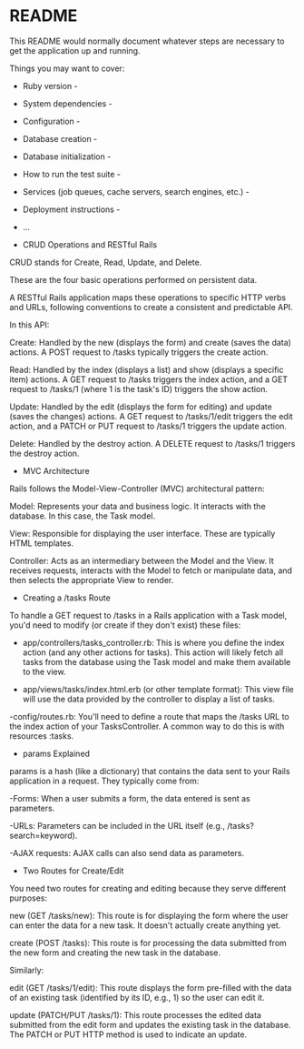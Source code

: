 # README

This README would normally document whatever steps are necessary to get the
application up and running.

Things you may want to cover:

* Ruby version - 

* System dependencies - 

* Configuration - 

* Database creation - 

* Database initialization - 

* How to run the test suite - 

* Services (job queues, cache servers, search engines, etc.) - 

* Deployment instructions -

* ...


* CRUD Operations and RESTful Rails

CRUD stands for Create, Read, Update, and Delete. 

These are the four basic operations performed on persistent data.  

A RESTful Rails application maps these operations to specific HTTP verbs and URLs, following conventions to create a consistent and predictable API. 

In this API:

Create: Handled by the new (displays the form) and create (saves the data) actions. A POST request to /tasks typically triggers the create action.

Read: Handled by the index (displays a list) and show (displays a specific item) actions. A GET request to /tasks triggers the index action, and a GET request to /tasks/1 (where 1 is the task's ID) triggers the show action.

Update: Handled by the edit (displays the form for editing) and update (saves the changes) actions. A GET request to /tasks/1/edit triggers the edit action, and a PATCH or PUT request to /tasks/1 triggers the update action.

Delete: Handled by the destroy action. A DELETE request to /tasks/1 triggers the destroy action.

* MVC Architecture

Rails follows the Model-View-Controller (MVC) architectural pattern:

Model: Represents your data and business logic. It interacts with the database. In this case, the Task model.

View: Responsible for displaying the user interface. These are typically HTML templates.

Controller: Acts as an intermediary between the Model and the View. It receives requests, interacts with the Model to fetch or manipulate data, and then selects the appropriate View to render.

* Creating a /tasks Route

To handle a GET request to /tasks in a Rails application with a Task model, you'd need to modify (or create if they don't exist) these files:

- app/controllers/tasks_controller.rb: This is where you define the index action (and any other actions for tasks).  This action will likely fetch all tasks from the database using the Task model and make them available to the view.

- app/views/tasks/index.html.erb (or other template format): This view file will use the data provided by the controller to display a list of tasks.

-config/routes.rb: You'll need to define a route that maps the /tasks URL to the index action of your TasksController.  A common way to do this is with resources :tasks.

* params Explained

params is a hash (like a dictionary) that contains the data sent to your Rails application in a request.  They typically come from:

-Forms: When a user submits a form, the data entered is sent as parameters.

-URLs: Parameters can be included in the URL itself (e.g., /tasks?search=keyword).

-AJAX requests: AJAX calls can also send data as parameters.

* Two Routes for Create/Edit

You need two routes for creating and editing because they serve different purposes:

new (GET /tasks/new): This route is for displaying the form where the user can enter the data for a new task. It doesn't actually create anything yet.

create (POST /tasks): This route is for processing the data submitted from the new form and creating the new task in the database.

Similarly:

edit (GET /tasks/1/edit): This route displays the form pre-filled with the data of an existing task (identified by its ID, e.g., 1) so the user can edit it.

update (PATCH/PUT /tasks/1): This route processes the edited data submitted from the edit form and updates the existing task in the database. The PATCH or PUT HTTP method is used to indicate an update.